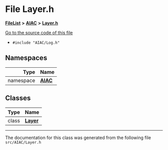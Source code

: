 

# File Layer.h



[**FileList**](files.md) **>** [**AIAC**](dir_21da83368f7816722f2b707a7b03c84f.md) **>** [**Layer.h**](Layer_8h.md)

[Go to the source code of this file](Layer_8h_source.md)



* `#include "AIAC/Log.h"`













## Namespaces

| Type | Name |
| ---: | :--- |
| namespace | [**AIAC**](namespaceAIAC.md) <br> |


## Classes

| Type | Name |
| ---: | :--- |
| class | [**Layer**](classAIAC_1_1Layer.md) <br> |



















































------------------------------
The documentation for this class was generated from the following file `src/AIAC/Layer.h`

